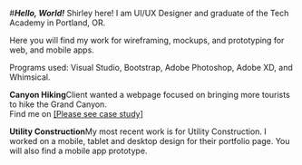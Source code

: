 #<b><i>Hello, World!</i></b>
Shirley here! I am UI/UX Designer and graduate of the Tech Academy in Portland, OR.

Here you will find my work for wireframing, mockups, and prototyping for web, and mobile apps.

Programs used: Visual Studio, Bootstrap, Adobe Photoshop, Adobe XD, and Whimsical.

<b>Canyon Hiking</b>Client wanted a webpage focused on bringing more tourists to hike the Grand Canyon. <br>Find me on <a href="https://dribbble.com/shots/18189404-Canyon-Hiking/attachments/13390577?mode=media" target="_blank">[Please see case study]</a>

<b>Utility Construction</b>My most recent work is for Utility Construction. I worked on a mobile, tablet and desktop design for their portfolio page.
You will also find a mobile app prototype.
